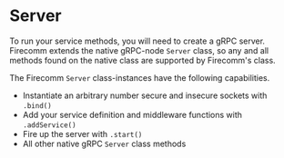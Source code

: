 # Server

To run your service methods, you will need to create a gRPC server. Firecomm extends the native gRPC-node `Server` class, so any and all methods found on the native class are supported by Firecomm's class.

The Firecomm `Server` class-instances have the following capabilities.
- Instantiate an arbitrary number secure and insecure sockets with `.bind()`
- Add your service definition and middleware functions with `.addService()`
- Fire up the server with `.start()`
- All other native gRPC `Server` class methods